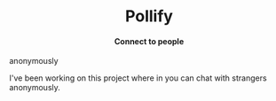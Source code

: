 <h1 align="center">Pollify</h1>
<h4 align="center">Connect to people</h4> anonymously

I've been working on this project where in you can chat with strangers anonymously.